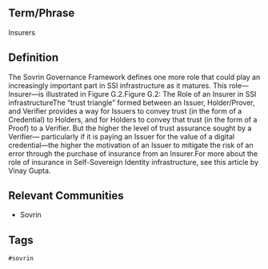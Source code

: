 ## Term/Phrase
Insurers

## Definition
The Sovrin Governance Framework defines one more role that could play an increasingly important part in SSI infrastructure as it matures. This role&mdash;Insurer&mdash;is illustrated in Figure G.2.Figure G.2: The Role of an Insurer in SSI infrastructureThe &ldquo;trust triangle&rdquo; formed between an Issuer, Holder/Prover, and Verifier provides a way for Issuers to convey trust (in the form of a Credential) to Holders, and for Holders to convey that trust (in the form of a Proof) to a Verifier. But the higher the level of trust assurance sought by a Verifier&mdash; particularly if it is paying an Issuer for the value of a digital credential&mdash;the higher the motivation of an Issuer to mitigate the risk of an error through the purchase of insurance from an Insurer.For more about the role of insurance in Self-Sovereign Identity infrastructure, see this article by Vinay Gupta.

## Relevant Communities
* Sovrin

## Tags
```
#sovrin
```
